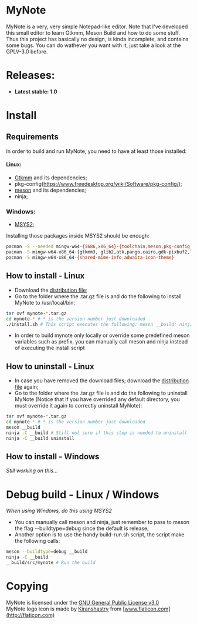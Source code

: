 # MyNote

MyNote is a very, very simple Notepad-like editor. Note that I've developed this small editor to learn Gtkmm, Meson Build and how to do some stuff. Thus this project has basically no design, is kinda incomplete, and contains some bugs. You can do wathever you want with it, just take a look at the GPLV-3.0 before.

# Releases:

- **Latest stable: 1.0**

# Install

## Requirements

In order to build and run MyNote, you need to have at least those installed:

#### Linux:

- [Gtkmm](https://www.gtkmm.org/en/) and its dependencies;
- pkg-config(https://www.freedesktop.org/wiki/Software/pkg-config/);
- [meson](https://mesonbuild.com/index.html) and its dependencies;
- ninja;

### Windows:

- [MSYS2](https://www.msys2.org/);

Installing those packages inside MSYS2 should be enough:
```bash
pacman -S --needed mingw-w64-{i686,x86_64}-{toolchain,meson,pkg-config,glib2,make}
pacman -S mingw-w64-x86_64-{gtkmm3, glib2,atk,pango,cairo,gdk-pixbuf2,librsvg,graphene,libepoxy,libsigc++3,glibmm,pangomm,atkmm}
pacman -S mingw-w64-x86_64-{shared-mime-info,adwaita-icon-theme}
```


## How to install - Linux

- Download the [distribution file](https://github.com/pedroter7/mynote/blob/master/dist/linux/mynote-1.0.tar.gz?raw=true);
- Go to the folder where the .tar.gz file is and do the following to install MyNote to /usr/local/bin:
```bash
tar xvf mynote-*.tar.gz
cd mynote-* # * is the version number just downloaded
./install.sh # This script executes the following: meson __build; ninja -C __build; ninja -C __build install
```
- In order to build mynote only locally or override some predefined meson variables such as prefix, you can manually call meson and ninja instead of executing the install script

## How to uninstall - Linux

- In case you have removed the download files; download the [distribution file](https://github.com/pedroter7/mynote/blob/master/dist/linux/mynote-1.0.tar.gz?raw=true) again;
- Go to the folder where the .tar.gz file is and do the following to uninstall MyNote (Notice that if you have overrided any default directory, you must override it again to correctly uninstall MyNote):
```bash
tar xvf mynote-*.tar.gz
cd mynote-* # * is the version number just downloaded
meson __build
ninja -C __build # Still not sure if this step is needed to uninstall
ninja -C __build uninstall
```

## How to install - Windows

*Still working on this...*

# Debug build - Linux / Windows

*When using Windows, do this using MSYS2*  

- You can manually call meson and ninja, just remember to pass to meson the flag --buildtype=debug since the default is release;
- Another option is to use the handy build-run.sh script, the script make the following calls:
```bash
meson --buildtype=debug __build
ninja -C __build
__build/src/mynote # Run the build
```
 
# Copying

MyNote is licensed under the [GNU General Public License v3.0](https://opensource.org/licenses/GPL-3.0)  
MyNote logo icon is made by [Kiranshastry](https://www.flaticon.com/br/autores/kiranshastry) from [www.flaticon.com](http://flaticon.com)
